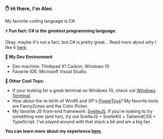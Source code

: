 ### ✋ Hi there, I'm Alec
 
My favorite coding language is C#. 

__⚡ Fun fact: C# is the greatest programming language__.

Okay, maybe it's not a fact, but C# is pretty great... Read more about why I like it [here](https://adv68.github.io/adv68/CSHARP).

__🔨 My Dev Environment__

- Dev machine: Thinkpad X1 Carbon, Windows 10
- Favorite IDE: Microsoft Visual Studio.

__🔧 Other Cool Toys:__

- If your looking for a great terminal on Windows 10, check out [Windows Terminal](https://github.com/microsoft/terminal).
- How about the re-birth of Win95 and XP's [PowerToys](https://github.com/microsoft/PowerToys)? My favorite tools are FancyZones and the Color Picker.
- My favorite JS front-end framework: [SvelteJS](https://github.com/sveltejs/svelte). If you're looking to try something new (and fun), try out SvelteJS + SvelteKit + TailwindCSS + TypeScript. I've played around with that stack a bit and am a big fan. 

__You can learn more about my experience [here](https://adv68.github.io/adv68/ABOUT)__.
